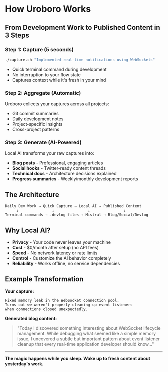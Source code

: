 # How Uroboro Works

## From Development Work to Published Content in 3 Steps

### Step 1: Capture (5 seconds)
```bash
./capture.sh "Implemented real-time notifications using WebSockets"
```
- Quick terminal command during development
- No interruption to your flow state
- Captures context while it's fresh in your mind

### Step 2: Aggregate (Automatic)
Uroboro collects your captures across all projects:
- Git commit summaries
- Daily development notes  
- Project-specific insights
- Cross-project patterns

### Step 3: Generate (AI-Powered)
Local AI transforms your raw captures into:
- **Blog posts** - Professional, engaging articles
- **Social hooks** - Twitter-ready content threads
- **Technical docs** - Architecture decisions explained
- **Progress summaries** - Weekly/monthly development reports

## The Architecture
```
Daily Dev Work → Quick Capture → Local AI → Published Content
     ↓               ↓               ↓               ↓
Terminal commands → .devlog files → Mistral → Blog/Social/Devlog
```

## Why Local AI?
- **Privacy** - Your code never leaves your machine
- **Cost** - $0/month after setup (no API fees)
- **Speed** - No network latency or rate limits
- **Control** - Customize the AI behavior completely
- **Reliability** - Works offline, no service dependencies

## Example Transformation

**Your capture:**
```
Fixed memory leak in the WebSocket connection pool. 
Turns out we weren't properly cleaning up event listeners 
when connections closed unexpectedly.
```

**Generated blog content:**
> "Today I discovered something interesting about WebSocket lifecycle management. While debugging what seemed like a simple memory issue, I uncovered a subtle but important pattern about event listener cleanup that every real-time application developer should know..."

---

**The magic happens while you sleep. Wake up to fresh content about yesterday's work.** 